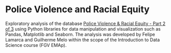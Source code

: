 # Police Violence and Racial Equity

Exploratory analysis of the database [Police Violence & Racial Equity - Part 2 of 3](https://www.kaggle.com/jpmiller/police-violence-racial-equity) using Python libraries for data manipulation and visualization such as Pandas, Matplotlib and Seaborn. The analysis was developed by Felipe Lamarca and Guilherme Melo within the scope of the Introduction to Data Science course (FGV EMAp).
